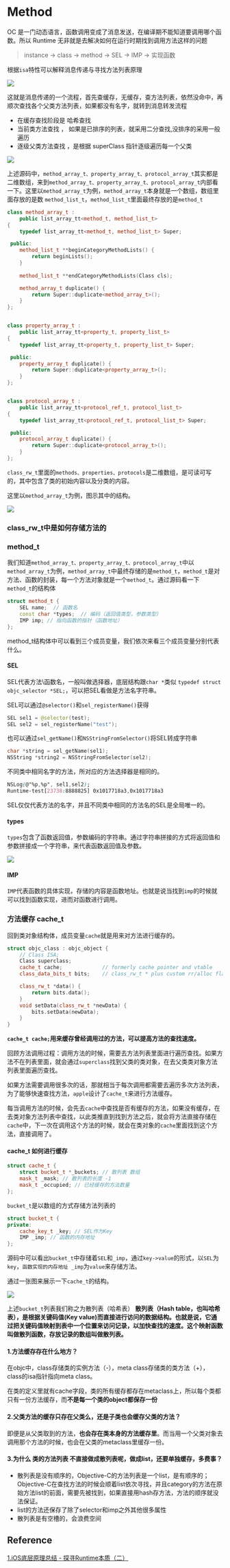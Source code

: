 # Method 



OC 是一门动态语言，函数调用变成了消息发送，在编译期不能知道要调用哪个函数。所以 Runtime 无非就是去解决如何在运行时期找到调用方法这样的问题

> instance -> class -> method -> SEL -> IMP -> 实现函数

根据`isa`特性可以解释消息传递与寻找方法列表原理

![](http://sylarimage.oss-cn-shenzhen.aliyuncs.com/2019-03-19-061439.jpg)



这就是消息传递的一个流程，首先查缓存，无缓存，查方法列表，依然没命中，再顺次查找各个父类方法列表，如果都没有名字，就转到消息转发流程

- 在缓存查找阶段是 哈希查找
- 当前类方法查找 ， 如果是已排序的列表，就采用二分查找,没排序的采用一般遍历
- 逐级父类方法查找 ，是根据 superClass 指针逐级遍历每一个父类

![](http://sylarimage.oss-cn-shenzhen.aliyuncs.com/2020-04-23-144612.jpg)



上述源码中，`method_array_t、property_array_t、protocol_array_t`其实都是二维数组，来到`method_array_t、property_array_t、protocol_array_t`内部看一下。这里以`method_array_t`为例，`method_array_t`本身就是一个数组，数组里面存放的是数 `method_list_t`，`method_list_t`里面最终存放的是`method_t`



```cpp
class method_array_t : 
    public list_array_tt<method_t, method_list_t> 
{
    typedef list_array_tt<method_t, method_list_t> Super;

 public:
    method_list_t **beginCategoryMethodLists() {
        return beginLists();
    }
    
    method_list_t **endCategoryMethodLists(Class cls);

    method_array_t duplicate() {
        return Super::duplicate<method_array_t>();
    }
};


class property_array_t : 
    public list_array_tt<property_t, property_list_t> 
{
    typedef list_array_tt<property_t, property_list_t> Super;

 public:
    property_array_t duplicate() {
        return Super::duplicate<property_array_t>();
    }
};


class protocol_array_t : 
    public list_array_tt<protocol_ref_t, protocol_list_t> 
{
    typedef list_array_tt<protocol_ref_t, protocol_list_t> Super;

 public:
    protocol_array_t duplicate() {
        return Super::duplicate<protocol_array_t>();
    }
};
```

`class_rw_t`里面的`methods、properties、protocols`是二维数组，是可读可写的，其中包含了类的初始内容以及分类的内容。

这里以`method_array_t`为例，图示其中的结构。

![](http://sylarimage.oss-cn-shenzhen.aliyuncs.com/2021-01-28-143707.jpg)



### class_rw_t中是如何存储方法的

### method_t

我们知道`method_array_t、property_array_t、protocol_array_t`中以`method_array_t`为例，`method_array_t`中最终存储的是`method_t`，`method_t`是对方法、函数的封装，每一个方法对象就是一个`method_t`。通过源码看一下`method_t`的结构体



```cpp
struct method_t {
    SEL name;  // 函数名
    const char *types;  // 编码（返回值类型，参数类型）
    IMP imp; // 指向函数的指针（函数地址）
};
```

method_t结构体中可以看到三个成员变量，我们依次来看三个成员变量分别代表什么。

#### SEL

SEL代表方法\函数名，一般叫做选择器，底层结构跟`char *`类似
 `typedef struct objc_selector *SEL;`，可以把SEL看做是方法名字符串。

SEL可以通过`@selector()`和`sel_registerName()`获得



```kotlin
SEL sel1 = @selector(test);
SEL sel2 = sel_registerName("test");
```

也可以通过`sel_getName()`和`NSStringFromSelector()`将SEL转成字符串



```objectivec
char *string = sel_getName(sel1);
NSString *string2 = NSStringFromSelector(sel2);
```

不同类中相同名字的方法，所对应的方法选择器是相同的。



```css
NSLog(@"%p,%p", sel1,sel2);
Runtime-test[23738:8888825] 0x1017718a3,0x1017718a3
```

SEL仅仅代表方法的名字，并且不同类中相同的方法名的SEL是全局唯一的。



#### types

`types`包含了函数返回值，参数编码的字符串。通过字符串拼接的方式将返回值和参数拼接成一个字符串，来代表函数返回值及参数。

![](http://sylarimage.oss-cn-shenzhen.aliyuncs.com/2021-01-31-135309.jpg)

#### IMP

`IMP`代表函数的具体实现，存储的内容是函数地址。也就是说当找到`imp`的时候就可以找到函数实现，进而对函数进行调用。



### 方法缓存 cache_t

回到类对象结构体，成员变量`cache`就是用来对方法进行缓存的。

```cpp
struct objc_class : objc_object {
    // Class ISA;
    Class superclass;
    cache_t cache;             // formerly cache pointer and vtable
    class_data_bits_t bits;    // class_rw_t * plus custom rr/alloc flags

    class_rw_t *data() { 
        return bits.data();
    }
    void setData(class_rw_t *newData) {
        bits.setData(newData);
    }
}
```

**`cache_t cache;`用来缓存曾经调用过的方法，可以提高方法的查找速度。**

回顾方法调用过程：调用方法的时候，需要去方法列表里面进行遍历查找。如果方法不在列表里面，就会通过`superclass`找到父类的类对象，在去父类类对象方法列表里面遍历查找。

如果方法需要调用很多次的话，那就相当于每次调用都需要去遍历多次方法列表，为了能够快速查找方法，`apple`设计了`cache_t`来进行方法缓存。

每当调用方法的时候，会先去`cache`中查找是否有缓存的方法，如果没有缓存，在去类对象方法列表中查找，以此类推直到找到方法之后，就会将方法直接存储在`cache`中，下一次在调用这个方法的时候，就会在类对象的`cache`里面找到这个方法，直接调用了。



#### cache_t 如何进行缓存

```cpp
struct cache_t {
    struct bucket_t *_buckets; // 散列表 数组
    mask_t _mask; // 散列表的长度 -1
    mask_t _occupied; // 已经缓存的方法数量
};
```

`bucket_t`是以数组的方式存储方法列表的

```cpp
struct bucket_t {
private:
    cache_key_t _key; // SEL作为Key
    IMP _imp; // 函数的内存地址
};
```

源码中可以看出`bucket_t`中存储着`SEL`和`_imp`，通过`key->value`的形式，以`SEL`为`key`，`函数实现的内存地址 _imp`为`value`来存储方法。

通过一张图来展示一下`cache_t`的结构。

![](http://sylarimage.oss-cn-shenzhen.aliyuncs.com/2021-01-31-145738.jpg)

上述`bucket_t`列表我们称之为散列表（哈希表）
 **散列表（Hash table，也叫哈希表），是根据关键码值(Key value)而直接进行访问的数据结构。也就是说，它通过把关键码值映射到表中一个位置来访问记录，以加快查找的速度。这个映射函数叫做散列函数，存放记录的数组叫做散列表。**



#### 1.方法缓存存在什么地方？

在objc中，class存储类的实例方法（-），meta class存储类的类方法（+），class的isa指针指向meta class。

在类的定义里就有cache字段，类的所有缓存都存在metaclass上，所以每个类都只有一份方法缓存，而**不是每一个类的object都保存一份**

#### 2.父类方法的缓存只存在父类么，还是子类也会缓存父类的方法？

即便是从父类取到的方法，**也会存在类本身的方法缓存里**。而当用一个父类对象去调用那个方法的时候，也会在父类的metaclass里缓存一份。

#### 3.为什么 类的方法列表 不直接做成散列表呢，做成list，还要单独缓存，多费事？

- 散列表是没有顺序的，Objective-C的方法列表是一个list，是有顺序的；Objective-C在查找方法的时候会顺着list依次寻找，并且category的方法在原始方法list的前面，需要先被找到，如果直接用hash存方法，方法的顺序就没法保证。
- list的方法还保存了除了selector和imp之外其他很多属性
- 散列表是有空槽的，会浪费空间



## Reference

[1.iOS底层原理总结 - 探寻Runtime本质（二）](https://www.jianshu.com/p/27ee04f3ed7b)


